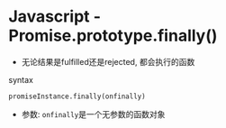 # Javascript - Promise.prototype.finally()

- 无论结果是fulfilled还是rejected, 都会执行的函数

syntax

`promiseInstance.finally(onfinally)`

- 参数: `onfinally`是一个无参数的函数对象


